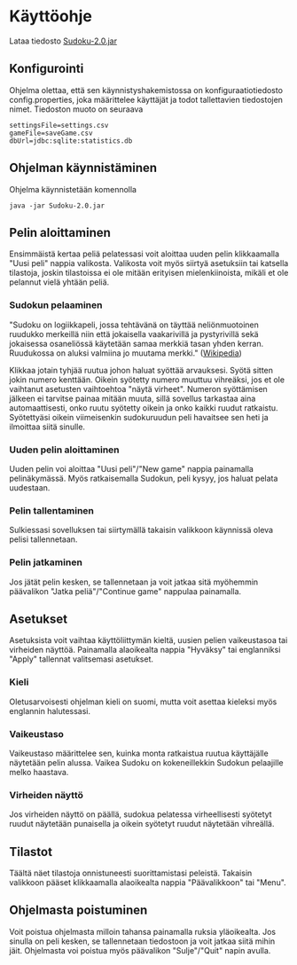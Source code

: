 # Käyttöohje
Lataa tiedosto [Sudoku-2.0.jar](https://github.com/rajanssi/ot-harjoitustyo/releases/tag/viikko7)

## Konfigurointi

Ohjelma olettaa, että sen käynnistyshakemistossa on konfiguraatiotiedosto config.properties, joka määrittelee käyttäjät ja todot tallettavien tiedostojen nimet. Tiedoston muoto on seuraava


```
settingsFile=settings.csv
gameFile=saveGame.csv
dbUrl=jdbc:sqlite:statistics.db
```

## Ohjelman käynnistäminen

Ohjelma käynnistetään komennolla 

```
java -jar Sudoku-2.0.jar
```

## Pelin aloittaminen

Ensimmäistä kertaa peliä pelatessasi voit aloittaa uuden pelin klikkaamalla "Uusi peli" nappia valikosta. Valikosta voit myös siirtyä asetuksiin tai katsella tilastoja, joskin tilastoissa ei ole mitään erityisen mielenkiinoista, mikäli et ole pelannut vielä yhtään peliä.

### Sudokun pelaaminen

"Sudoku on logiikkapeli, jossa tehtävänä on täyttää neliönmuotoinen ruudukko merkeillä niin että jokaisella vaakarivillä 
ja pystyrivillä sekä jokaisessa osaneliössä käytetään samaa merkkiä tasan yhden kerran. Ruudukossa on aluksi valmiina jo muutama merkki." ([Wikipedia](https://fi.wikipedia.org/wiki/Sudoku))

Klikkaa jotain tyhjää ruutua johon haluat syöttää arvauksesi. Syötä sitten jokin numero kenttään. Oikein syötetty numero muuttuu vihreäksi, jos et ole vaihtanut asetusten vaihtoehtoa "näytä virheet". Numeron syöttämisen jälkeen ei tarvitse painaa mitään muuta, sillä sovellus tarkastaa aina automaattisesti, onko ruutu syötetty oikein ja onko kaikki ruudut ratkaistu. Syötettyäsi oikein viimeisenkin sudokuruudun peli havaitsee sen heti ja ilmoittaa siitä sinulle.

### Uuden pelin aloittaminen

Uuden pelin voi aloittaa "Uusi peli"/"New game" nappia painamalla pelinäkymässä. Myös ratkaisemalla Sudokun, peli kysyy, jos haluat pelata uudestaan.

### Pelin tallentaminen

Sulkiessasi sovelluksen tai siirtymällä takaisin valikkoon käynnissä oleva pelisi tallennetaan.

### Pelin jatkaminen

Jos jätät pelin kesken, se tallennetaan ja voit jatkaa sitä myöhemmin päävalikon "Jatka peliä"/"Continue game" nappulaa painamalla.

## Asetukset

Asetuksista voit vaihtaa käyttöliittymän kieltä, uusien pelien vaikeustasoa tai virheiden näyttöä. Painamalla alaoikealta nappia "Hyväksy" tai englanniksi "Apply" tallennat valitsemasi asetukset.

### Kieli

Oletusarvoisesti ohjelman kieli on suomi, mutta voit asettaa kieleksi myös englannin halutessasi.

### Vaikeustaso

Vaikeustaso määrittelee sen, kuinka monta ratkaistua ruutua käyttäjälle näytetään pelin alussa. Vaikea Sudoku on kokeneillekkin Sudokun pelaajille melko haastava.

### Virheiden näyttö

Jos virheiden näyttö on päällä, sudokua pelatessa virheellisesti syötetyt ruudut näytetään punaisella ja oikein syötetyt ruudut näytetään vihreällä. 

## Tilastot

Täältä näet tilastoja onnistuneesti suorittamistasi peleistä. Takaisin valikkoon pääset klikkaamalla alaoikealta nappia "Päävalikkoon" tai "Menu".

## Ohjelmasta poistuminen

Voit poistua ohjelmasta milloin tahansa painamalla ruksia yläoikealta. Jos sinulla on peli kesken, se tallennetaan tiedostoon ja voit jatkaa siitä mihin jäit. Ohjelmasta voi poistua myös päävalikon "Sulje"/"Quit" napin avulla.
